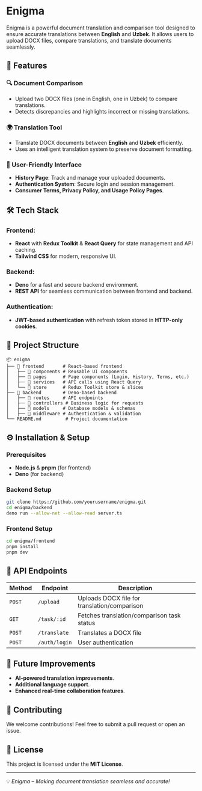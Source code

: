 # Enigma

Enigma is a powerful document translation and comparison tool designed to ensure accurate translations between **English** and **Uzbek**. It allows users to upload DOCX files, compare translations, and translate documents seamlessly.

## 🚀 Features

### 🔍 Document Comparison
- Upload two DOCX files (one in English, one in Uzbek) to compare translations.
- Detects discrepancies and highlights incorrect or missing translations.

### 🌍 Translation Tool
- Translate DOCX documents between **English** and **Uzbek** efficiently.
- Uses an intelligent translation system to preserve document formatting.

### 📜 User-Friendly Interface
- **History Page**: Track and manage your uploaded documents.
- **Authentication System**: Secure login and session management.
- **Consumer Terms, Privacy Policy, and Usage Policy Pages**.

## 🛠️ Tech Stack

### Frontend:
- **React** with **Redux Toolkit** & **React Query** for state management and API caching.
- **Tailwind CSS** for modern, responsive UI.

### Backend:
- **Deno** for a fast and secure backend environment.
- **REST API** for seamless communication between frontend and backend.

### Authentication:
- **JWT-based authentication** with refresh token stored in **HTTP-only cookies**.

## 📂 Project Structure
```
📦 enigma
├── 📁 frontend       # React-based frontend
│   ├── 📁 components # Reusable UI components
│   ├── 📁 pages      # Page components (Login, History, Terms, etc.)
│   ├── 📁 services   # API calls using React Query
│   └── 📁 store      # Redux Toolkit store & slices
├── 📁 backend        # Deno-based backend
│   ├── 📁 routes     # API endpoints
│   ├── 📁 controllers # Business logic for requests
│   ├── 📁 models     # Database models & schemas
│   ├── 📁 middleware # Authentication & validation
└── README.md         # Project documentation
```

## ⚙️ Installation & Setup

### Prerequisites
- **Node.js** & **pnpm** (for frontend)
- **Deno** (for backend)

### Backend Setup
```sh
git clone https://github.com/yourusername/enigma.git
cd enigma/backend
deno run --allow-net --allow-read server.ts
```

### Frontend Setup
```sh
cd enigma/frontend
pnpm install
pnpm dev
```

## 🔄 API Endpoints
| Method | Endpoint | Description |
|--------|---------|-------------|
| `POST` | `/upload` | Uploads DOCX file for translation/comparison |
| `GET`  | `/task/:id` | Fetches translation/comparison task status |
| `POST` | `/translate` | Translates a DOCX file |
| `POST` | `/auth/login` | User authentication |

## 🚧 Future Improvements
- **AI-powered translation improvements**.
- **Additional language support**.
- **Enhanced real-time collaboration features**.

## 🤝 Contributing
We welcome contributions! Feel free to submit a pull request or open an issue.

## 📜 License
This project is licensed under the **MIT License**.

---

💡 *Enigma – Making document translation seamless and accurate!*